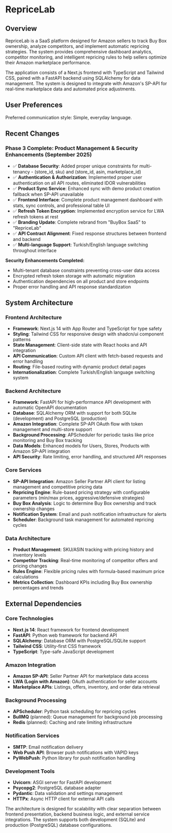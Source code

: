 # RepriceLab

## Overview

RepriceLab is a SaaS platform designed for Amazon sellers to track Buy Box ownership, analyze competitors, and implement automatic repricing strategies. The system provides comprehensive dashboard analytics, competitor monitoring, and intelligent repricing rules to help sellers optimize their Amazon marketplace performance.

The application consists of a Next.js frontend with TypeScript and Tailwind CSS, paired with a FastAPI backend using SQLAlchemy for data management. The system is designed to integrate with Amazon's SP-API for real-time marketplace data and automated price adjustments.

## User Preferences

Preferred communication style: Simple, everyday language.

## Recent Changes

### Phase 3 Complete: Product Management & Security Enhancements (September 2025)
- ✅ **Database Security**: Added proper unique constraints for multi-tenancy - (store_id, sku) and (store_id, asin, marketplace_id)
- ✅ **Authentication & Authorization**: Implemented proper user authentication on all API routes, eliminated IDOR vulnerabilities
- ✅ **Product Sync Service**: Enhanced sync with demo product creation fallback when SP-API unavailable
- ✅ **Frontend Interface**: Complete product management dashboard with stats, sync controls, and professional table UI
- ✅ **Refresh Token Encryption**: Implemented encryption service for LWA refresh tokens at rest
- ✅ **Branding Update**: Complete rebrand from "BuyBox SaaS" to "RepriceLab"
- ✅ **API Contract Alignment**: Fixed response structures between frontend and backend
- ✅ **Multi-language Support**: Turkish/English language switching throughout interface

**Security Enhancements Completed:**
- Multi-tenant database constraints preventing cross-user data access
- Encrypted refresh token storage with automatic migration
- Authentication dependencies on all product and store endpoints  
- Proper error handling and API response standardization

## System Architecture

### Frontend Architecture
- **Framework**: Next.js 14 with App Router and TypeScript for type safety
- **Styling**: Tailwind CSS for responsive design with shadcn/ui component patterns
- **State Management**: Client-side state with React hooks and API integration
- **API Communication**: Custom API client with fetch-based requests and error handling
- **Routing**: File-based routing with dynamic product detail pages
- **Internationalization**: Complete Turkish/English language switching system

### Backend Architecture
- **Framework**: FastAPI for high-performance API development with automatic OpenAPI documentation
- **Database**: SQLAlchemy ORM with support for both SQLite (development) and PostgreSQL (production)
- **Amazon Integration**: Complete SP-API OAuth flow with token management and multi-store support
- **Background Processing**: APScheduler for periodic tasks like price monitoring and Buy Box tracking
- **Data Models**: Enhanced models for Users, Stores, Products with Amazon SP-API integration
- **API Security**: Rate limiting, error handling, and structured API responses

### Core Services
- **SP-API Integration**: Amazon Seller Partner API client for listing management and competitive pricing data
- **Repricing Engine**: Rule-based pricing strategy with configurable parameters (min/max prices, aggressive/defensive strategies)
- **Buy Box Analysis**: Logic to determine Buy Box ownership and track ownership changes
- **Notification System**: Email and push notification infrastructure for alerts
- **Scheduler**: Background task management for automated repricing cycles

### Data Architecture
- **Product Management**: SKU/ASIN tracking with pricing history and inventory levels
- **Competitor Tracking**: Real-time monitoring of competitor offers and pricing changes
- **Rules Engine**: Flexible pricing rules with formula-based maximum price calculations
- **Metrics Collection**: Dashboard KPIs including Buy Box ownership percentages and trends

## External Dependencies

### Core Technologies
- **Next.js 14**: React framework for frontend development
- **FastAPI**: Python web framework for backend API
- **SQLAlchemy**: Database ORM with PostgreSQL/SQLite support
- **Tailwind CSS**: Utility-first CSS framework
- **TypeScript**: Type-safe JavaScript development

### Amazon Integration
- **Amazon SP-API**: Seller Partner API for marketplace data access
- **LWA (Login with Amazon)**: OAuth authentication for seller accounts
- **Marketplace APIs**: Listings, offers, inventory, and order data retrieval

### Background Processing
- **APScheduler**: Python task scheduling for repricing cycles
- **BullMQ** (planned): Queue management for background job processing
- **Redis** (planned): Caching and rate limiting infrastructure

### Notification Services
- **SMTP**: Email notification delivery
- **Web Push API**: Browser push notifications with VAPID keys
- **PyWebPush**: Python library for push notification handling

### Development Tools
- **Uvicorn**: ASGI server for FastAPI development
- **Psycopg2**: PostgreSQL database adapter
- **Pydantic**: Data validation and settings management
- **HTTPx**: Async HTTP client for external API calls

The architecture is designed for scalability with clear separation between frontend presentation, backend business logic, and external service integrations. The system supports both development (SQLite) and production (PostgreSQL) database configurations.